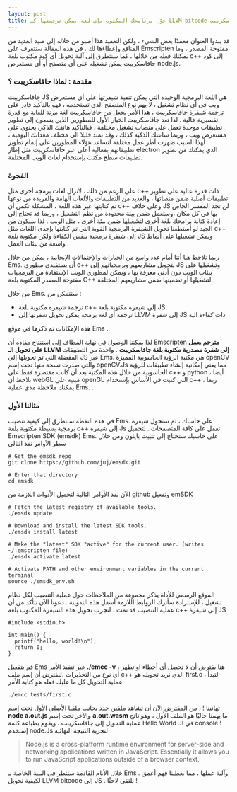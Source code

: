 ```yaml
---
layout: post
title: حوّل برنامجك المكتوب بإي لغة يمكن ترجمتها كـ LLVM bitcode إلى جافاسكريبت  
---
```


قد يبدوا العنوان معقدًا بعض الشيء ، ولكن التعقيد هذا أصبو من خلاله إلى صيد العديد من المنافع وإعطاءها لك ، في هذه المقالة سنتعرف على Emscripten مفتوحة المصدر ، وما يمكنك فعله من خلالها  ، كما سنتطرق إلى آلية تحويل أي كود مكتوب بلغة c++ إلى كود جافاسكريبت يمكن تشغيله على أي متصفح أو أي مستعرص node.js.

### مقدمة : لماذا جافاسكريبت ؟
جافاسكريبت JS  هي اللغة البرمجية الوحيدة التي يمكن تنفيذ شيفرتها على أي مستعرض ويب في أي نظام تشغيل ، لا يهم نوع المتصفح الذي تستخدمه ، فهو بالتأكيد قادر على ترجمة شيفرة جافاسكريبت ، هذا اﻷمر يجعل من حافاسكريبت لغة مرنة للغاية مع قدرة تفسيرية عالية .
لذا تعد جافاسكريبت الخيار اﻷول للمطورين الذين يسعون إلى تطوير تطبيقات موحدة تعمل على منصات تشغيل مختلفة ، فبالتأكيد هاتفك الذكي  يحتوي على مستعرض ويب ، وربما ساعتك الذكية كذلك ، وقد نمتد قليلا الى  مختلف معداتك اليومية ،  لهذا السبب ضهرت أطر عمل مختلفة لتساعد هؤلاء المطورين على إتمام تطوير تطبيقاتهم بفعالية أعلى عبر جافاسكريبت مثل إطار electron  الذي يمكنك من تطوير تطبيقات سطح مكتب بإستخدام  لغات الويب المختلفة.

### الفجوة
على الرغم من ذلك ، لاتزال لغات برمجة أخرى مثل c++ ذات قدرة عالية على تطوير تطبيقات أصلية ضمن منصاتها ، والعديد من التطبيقات والألعاب الهامة والفريدة من نوعها تم كتابتها عبر هذه اللغة ، المشكلة تكمن أن c++ وعلى خلاف JS لن تجد المفسر  الخاص بها في كل مكان ،وستعمل ضمن بيئة محدودة من نظم التشغيل ، وربما قد تحتاج إلى إعادة كتابة برامجك بلغة أخرى لتشغيلها ضمن بيئة أخرى ، مثل الويب .
لذا سيكون من الجيد لو أستطعنا تحويل الشيفرة البرمجية القوية التي تم كتابتها بإحدى اللغات مثل c++  إلى شيفرة برمجية بنفس الكفاءة ولكن مكتوبة بلغة JS  ويمكن تشغيلها على أنماط واسعة من بيئات العمل .

ربما نلاحظ هنا أننا أمام عدد واسع من الخيارات والإحتمالات  الإيجابية ، يمكن من خلال Ems. أن يستفيدي مطوري c++ بتحويل مشاريعهم وبرمجياتهم إلى JS  وتشغيلها على بيئات الويب دون أدنى معرفة بها  ، ويمكن لمطوري الويب الإستفادة من البرمجيات مفتوحة المصدر المكتوبة بلغة C++ لتشغيلها أو تضمينها ضمن مشاريعهم المختلفة.

من خلال Ems. ستتمكن من :

* ترجمة شيفرة مكتوبة بلغة c++ إلى شيفرة مكتوبة بلغة JS
* ترجمة أي لغة برمحة يمكن تحويل شفرتها إلى LLVM إلى شفرة JS ذات كفاءة الية

هذه الإمكانات تم ذكرها في موقع Ems .

لذا يمكننا الوصول في نهاية المطاف إلى استنتاج مفاده  أن Emscripten  **مترجم  يعمل على تحويل الـ LLVM إلى شفرة مصدرية مكتوبة بلغة جافاسكريبت**  .
واحدة من التطبيقات المفضلة التي تم تحويلها إلى JS عبر Ems.  هي مكتبة الرؤية الحاسوبية المميزة openCV  والتي صدرت نسخة منها تحت إسم openCV.Js  مما يعني إمكانية إنشاء تطبيقات للرؤية الحاسوبية من خلال هذه المكتبة بعد أن كانت مقتصرة فقط على c++  و  python  ، أيضا نلاحظ أن webGL  مبنية على openGL  التي كتبت في الأساس بإستخدام c++  ، ربما يمكنك ملاحظة مدى عملية Ems.  . 


### مثالنا اﻷول
في هذه النقطة سنتطرق إلى كيفية تنصيب Ems. على حاسبك ، ثم سنحول شيفرة برمجية بسيطة مكتوبة بلغة c++  إلى شيفرة Js تعمل على كافة المتصفحات .
لتحميل Emscripten SDK (emsdk) Ems. على حاسبك ستحتاج إلى تثبيت بايثون ومن خلال سطر الأوامر نفذ التالي 

```
# Get the emsdk repo
git clone https://github.com/juj/emsdk.git

# Enter that directory
cd emsdk
```
الآن نفذ الأوامر التالية لتحميل الأدوات اللازمة من github وتفعيل emSDK 
```
# Fetch the latest registry of available tools.
./emsdk update

# Download and install the latest SDK tools.
./emsdk install latest

# Make the "latest" SDK "active" for the current user. (writes ~/.emscripten file)
./emsdk activate latest

# Activate PATH and other environment variables in the current terminal
source ./emsdk_env.sh
```

الموقع الرسمي للأداة يذكر مجموعة من الملاحظات حول عملية التنصيب لكل نظام تشغيل ، للإستزادة سأترك الروابط اللازمة أسفل هذه التدوينة .
دعونا الآن نتأكد من أن عملية التنصيب قد تمت ، لنجرب تحويل هذه السيفرة المكتوب بلغة c++ إلى شيفرة JS
```
#include <stdio.h>

int main() {
  printf("hello, world!\n");
  return 0;
}
```
قم بتفعيل Ems عبر تنفيذ الأمر **./emcc -v**  ، هنا يفترض أن لا تحصل أي أخطاء او تظهر أي نوع من التحذيرات  ،لنفترض أن إسم ملف c++ الذي نريد تحويله هو first.c  ، لتبدأ عملية التحويل كل ما عليك فعله هو كتابة الأمر  
```
./emcc tests/first.c
```
تهانينا ! ، من المفترض الآن أن تشاهد ملفين جدد بجانب ملفنا الأصلي الأول  تحت إسم  **node a.out.js** والآخر تحت إسم  **a.out.wasm** ما يهمنا حاليًا هو الملف الأول ، وهو ناتج عملية التحويل إلى جافاسكريبت ، ويقوم بطباعة كلمة Hello World في  الـ console ! 
إستخدم node.Js لتجربة النتيجة النهائية 
>Node.js is a cross-platform runtime environment for server-side and networking applications written in JavaScript. Essentially it allows you to run JavaScript applications outside of a browser context.

خلال اﻷيام القادمة سننظر في البنية الخاصة بـ Ems . وآلية عملها  ، مما يعطينا فهم أعمق لكيفية تحويل LLVM bitcode إلى JS .
 نلتقي لاحثًا  !
